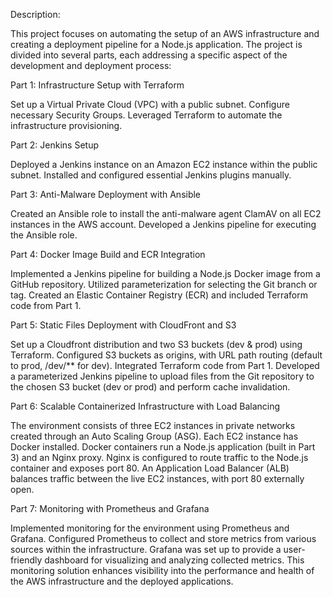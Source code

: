 Description:

This project focuses on automating the setup of an AWS infrastructure and creating a deployment pipeline for a Node.js application. The project is divided into several parts, each addressing a specific aspect of the development and deployment process:

Part 1: Infrastructure Setup with Terraform

Set up a Virtual Private Cloud (VPC) with a public subnet.
Configure necessary Security Groups.
Leveraged Terraform to automate the infrastructure provisioning.

Part 2: Jenkins Setup

Deployed a Jenkins instance on an Amazon EC2 instance within the public subnet.
Installed and configured essential Jenkins plugins manually.

Part 3: Anti-Malware Deployment with Ansible

Created an Ansible role to install the anti-malware agent ClamAV on all EC2 instances in the AWS account.
Developed a Jenkins pipeline for executing the Ansible role.

Part 4: Docker Image Build and ECR Integration

Implemented a Jenkins pipeline for building a Node.js Docker image from a GitHub repository.
Utilized parameterization for selecting the Git branch or tag.
Created an Elastic Container Registry (ECR) and included Terraform code from Part 1.

Part 5: Static Files Deployment with CloudFront and S3

Set up a Cloudfront distribution and two S3 buckets (dev & prod) using Terraform.
Configured S3 buckets as origins, with URL path routing (default to prod, /dev/** for dev).
Integrated Terraform code from Part 1.
Developed a parameterized Jenkins pipeline to upload files from the Git repository to the chosen S3 bucket (dev or prod) and perform cache invalidation.

Part 6: Scalable Containerized Infrastructure with Load Balancing

The environment consists of three EC2 instances in private networks created through an Auto Scaling Group (ASG).
Each EC2 instance has Docker installed.
Docker containers run a Node.js application (built in Part 3) and an Nginx proxy.
Nginx is configured to route traffic to the Node.js container and exposes port 80.
An Application Load Balancer (ALB) balances traffic between the live EC2 instances, with port 80 externally open.

Part 7: Monitoring with Prometheus and Grafana

Implemented monitoring for the environment using Prometheus and Grafana.
Configured Prometheus to collect and store metrics from various sources within the infrastructure.
Grafana was set up to provide a user-friendly dashboard for visualizing and analyzing collected metrics.
This monitoring solution enhances visibility into the performance and health of the AWS infrastructure and the deployed applications.
